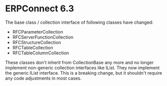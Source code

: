 # ERPConnect 6.3

The base class / collection interface of following classes have changed:
- RFCParameterCollection
- RFCServerFunctionCollection
- RFCStructureCollection
- RFCTableCollection
- RFCTableColumnCollection

These classes don't inherit from CollectionBase any more and no longer implement non-generic collection interfaces like IList. They now implement the generic IList<T> interface.
This is a breaking change, but it shouldn't require any code adjustments in most cases.